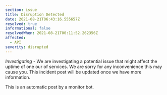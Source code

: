 ```yaml
---
section: issue
title: Disruption Detected
date: 2021-08-21T06:43:16.555657Z
resolved: true
informational: false
resolvedWhen: 2021-08-21T00:11:52.262356Z
affected:
  - API
severity: disrupted
---
```

*Investigating* - We are investigating a potential issue that might affect the uptime of one our of services. We are sorry for any inconvenience this may cause you. This incident post will be updated once we have more information.

This is an automatic post by a monitor bot.
        
